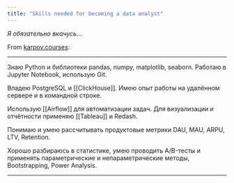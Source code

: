 ```yaml
---
title: "Skills needed for becoming a data analyst"
---
```


*Я обязательно вкачусь...*

From [karpov.courses](https://karpov.courses/analytics):

---
Знаю Python и библиотеки pandas, numpy, matplotlib, seaborn. Работаю в Jupyter Notebook, использую Git.

Владею PostgreSQL и [[ClickHouse]]. Имею опыт работы на удалённом сервере и в командной строке.

Использую [[Airflow]] для автоматизации задач. Для визуализации и отчётности применяю [[Tableau]] и Redash.

Понимаю и умею рассчитывать продуктовые метрики DAU, MAU, ARPU, LTV, Retention.

Хорошо разбираюсь в статистике, умею проводить A/B-тесты и применять параметрические и непараметрические методы, Bootstrapping, Power Analysis.

---
